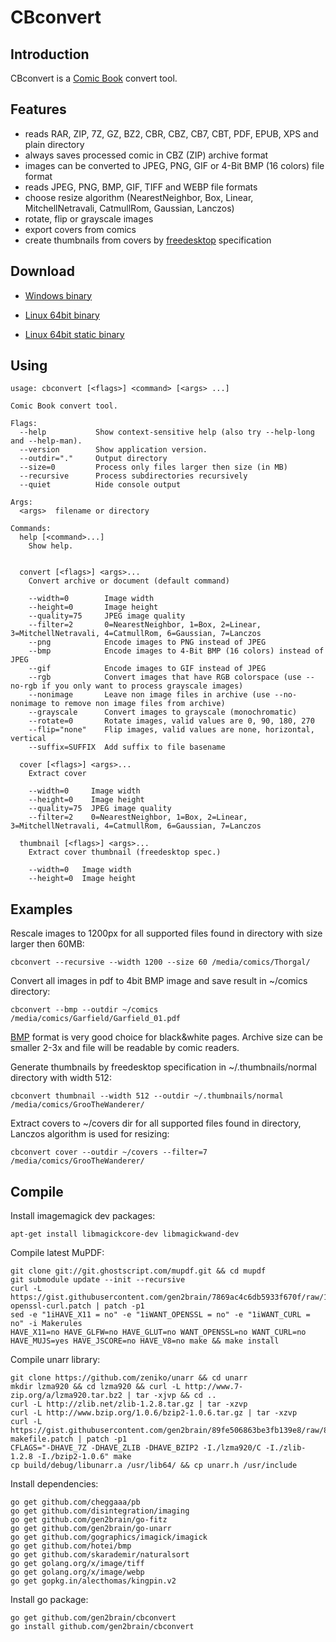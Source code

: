 CBconvert
=========

Introduction
------------

CBconvert is a [Comic Book](http://en.wikipedia.org/wiki/Comic_Book_Archive_file) convert tool.

Features
--------

 - reads RAR, ZIP, 7Z, GZ, BZ2, CBR, CBZ, CB7, CBT, PDF, EPUB, XPS and plain directory
 - always saves processed comic in CBZ (ZIP) archive format
 - images can be converted to JPEG, PNG, GIF or 4-Bit BMP (16 colors) file format
 - reads JPEG, PNG, BMP, GIF, TIFF and WEBP file formats
 - choose resize algorithm (NearestNeighbor, Box, Linear, MitchellNetravali, CatmullRom, Gaussian, Lanczos)
 - rotate, flip or grayscale images
 - export covers from comics
 - create thumbnails from covers by [freedesktop](http://www.freedesktop.org/wiki/) specification

Download
--------

 - [Windows binary](https://github.com/gen2brain/cbconvert/releases/download/0.3.0/cbconvert-0.3.0.zip)

 - [Linux 64bit binary](https://github.com/gen2brain/cbconvert/releases/download/0.3.0/cbconvert-0.3.0.tar.gz)
 - [Linux 64bit static binary](https://github.com/gen2brain/cbconvert/releases/download/0.3.0/cbconvert-0.3.0-static.tar.gz)

Using
-----

    usage: cbconvert [<flags>] <command> [<args> ...]

    Comic Book convert tool.

    Flags:
      --help           Show context-sensitive help (also try --help-long and --help-man).
      --version        Show application version.
      --outdir="."     Output directory
      --size=0         Process only files larger then size (in MB)
      --recursive      Process subdirectories recursively
      --quiet          Hide console output

    Args:
      <args>  filename or directory

    Commands:
      help [<command>...]
        Show help.


      convert [<flags>] <args>...
        Convert archive or document (default command)

        --width=0        Image width
        --height=0       Image height
        --quality=75     JPEG image quality
        --filter=2       0=NearestNeighbor, 1=Box, 2=Linear, 3=MitchellNetravali, 4=CatmullRom, 6=Gaussian, 7=Lanczos
        --png            Encode images to PNG instead of JPEG
        --bmp            Encode images to 4-Bit BMP (16 colors) instead of JPEG
        --gif            Encode images to GIF instead of JPEG
        --rgb            Convert images that have RGB colorspace (use --no-rgb if you only want to process grayscale images)
        --nonimage       Leave non image files in archive (use --no-nonimage to remove non image files from archive)
        --grayscale      Convert images to grayscale (monochromatic)
        --rotate=0       Rotate images, valid values are 0, 90, 180, 270
        --flip="none"    Flip images, valid values are none, horizontal, vertical
        --suffix=SUFFIX  Add suffix to file basename

      cover [<flags>] <args>...
        Extract cover

        --width=0     Image width
        --height=0    Image height
        --quality=75  JPEG image quality
        --filter=2    0=NearestNeighbor, 1=Box, 2=Linear, 3=MitchellNetravali, 4=CatmullRom, 6=Gaussian, 7=Lanczos

      thumbnail [<flags>] <args>...
        Extract cover thumbnail (freedesktop spec.)

        --width=0   Image width
        --height=0  Image height

Examples
--------

Rescale images to 1200px for all supported files found in directory with size larger then 60MB:

    cbconvert --recursive --width 1200 --size 60 /media/comics/Thorgal/

Convert all images in pdf to 4bit BMP image and save result in ~/comics directory:

    cbconvert --bmp --outdir ~/comics /media/comics/Garfield/Garfield_01.pdf

[BMP](http://en.wikipedia.org/wiki/BMP_file_format) format is very good choice for black&white pages. Archive size can be smaller 2-3x and file will be readable by comic readers.

Generate thumbnails by freedesktop specification in ~/.thumbnails/normal directory with width 512:

    cbconvert thumbnail --width 512 --outdir ~/.thumbnails/normal /media/comics/GrooTheWanderer/

Extract covers to ~/covers dir for all supported files found in directory, Lanczos algorithm is used for resizing:

    cbconvert cover --outdir ~/covers --filter=7 /media/comics/GrooTheWanderer/

Compile
-------

Install imagemagick dev packages:

    apt-get install libmagickcore-dev libmagickwand-dev

Compile latest MuPDF:

    git clone git://git.ghostscript.com/mupdf.git && cd mupdf
    git submodule update --init --recursive
    curl -L https://gist.githubusercontent.com/gen2brain/7869ac4c6db5933f670f/raw/1619394dc957ae10bcd73c713760993466b4bfea/mupdf-openssl-curl.patch | patch -p1
    sed -e "1iHAVE_X11 = no" -e "1iWANT_OPENSSL = no" -e "1iWANT_CURL = no" -i Makerules
    HAVE_X11=no HAVE_GLFW=no HAVE_GLUT=no WANT_OPENSSL=no WANT_CURL=no HAVE_MUJS=yes HAVE_JSCORE=no HAVE_V8=no make && make install

Compile unarr library:

    git clone https://github.com/zeniko/unarr && cd unarr
    mkdir lzma920 && cd lzma920 && curl -L http://www.7-zip.org/a/lzma920.tar.bz2 | tar -xjvp && cd ..
    curl -L http://zlib.net/zlib-1.2.8.tar.gz | tar -xzvp
    curl -L http://www.bzip.org/1.0.6/bzip2-1.0.6.tar.gz | tar -xzvp
    curl -L https://gist.githubusercontent.com/gen2brain/89fe506863be3fb139e8/raw/8783a7d81e22ad84944d146c5e33beab6dffc641/unarr-makefile.patch | patch -p1
    CFLAGS="-DHAVE_7Z -DHAVE_ZLIB -DHAVE_BZIP2 -I./lzma920/C -I./zlib-1.2.8 -I./bzip2-1.0.6" make
    cp build/debug/libunarr.a /usr/lib64/ && cp unarr.h /usr/include

Install dependencies:

    go get github.com/cheggaaa/pb
    go get github.com/disintegration/imaging
    go get github.com/gen2brain/go-fitz
    go get github.com/gen2brain/go-unarr
    go get github.com/gographics/imagick/imagick
    go get github.com/hotei/bmp
    go get github.com/skarademir/naturalsort
    go get golang.org/x/image/tiff
    go get golang.org/x/image/webp    
    go get gopkg.in/alecthomas/kingpin.v2

Install go package:

    go get github.com/gen2brain/cbconvert
    go install github.com/gen2brain/cbconvert
